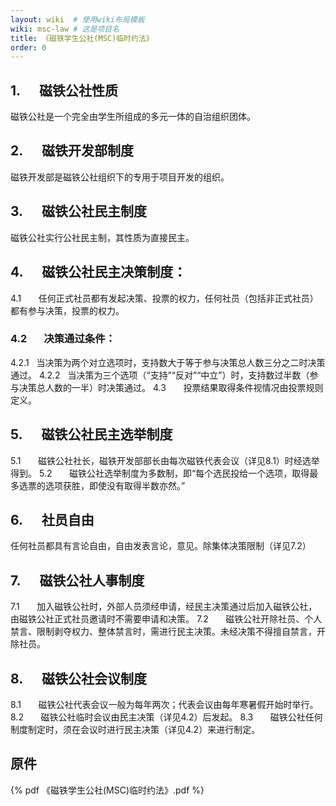 ```yaml
---
layout: wiki  # 使用wiki布局模板
wiki: msc-law # 这是项目名
title: 《磁铁学生公社(MSC)临时约法》
order: 0
---
```

## 1.      磁铁公社性质
磁铁公社是一个完全由学生所组成的多元一体的自治组织团体。

## 2.      磁铁开发部制度
磁铁开发部是磁铁公社组织下的专用于项目开发的组织。

## 3.      磁铁公社民主制度
磁铁公社实行公社民主制，其性质为直接民主。

## 4.      磁铁公社民主决策制度：
4.1       任何正式社员都有发起决策、投票的权力，任何社员（包括非正式社员）都有参与决策，投票的权力。
### 4.2       决策通过条件：
4.2.1   当决策为两个对立选项时，支持数大于等于参与决策总人数三分之二时决策通过。
4.2.2   当决策为三个选项（“支持”“反对”“中立”）时，支持数过半数（参与决策总人数的一半）时决策通过。
4.3       投票结果取得条件视情况由投票规则定义。

## 5.      磁铁公社民主选举制度
5.1       磁铁公社社长，磁铁开发部部长由每次磁铁代表会议（详见8.1）时经选举得到。
5.2       磁铁公社选举制度为多数制，即“每个选民投给一个选项，取得最多选票的选项获胜，即使没有取得半数亦然。”

## 6.      社员自由
任何社员都具有言论自由，自由发表言论，意见。除集体决策限制（详见7.2）

## 7.      磁铁公社人事制度
7.1       加入磁铁公社时，外部人员须经申请，经民主决策通过后加入磁铁公社，由磁铁公社正式社员邀请时不需要申请和决策。
7.2       磁铁公社开除社员、个人禁言、限制剥夺权力、整体禁言时，需进行民主决策。未经决策不得擅自禁言，开除社员。

## 8.      磁铁公社会议制度
8.1       磁铁公社代表会议一般为每年两次；代表会议由每年寒暑假开始时举行。
8.2       磁铁公社临时会议由民主决策（详见4.2）后发起。
8.3       磁铁公社任何制度制定时，须在会议时进行民主决策（详见4.2）来进行制定。

## 原件
{% pdf 《磁铁学生公社(MSC)临时约法》.pdf %}